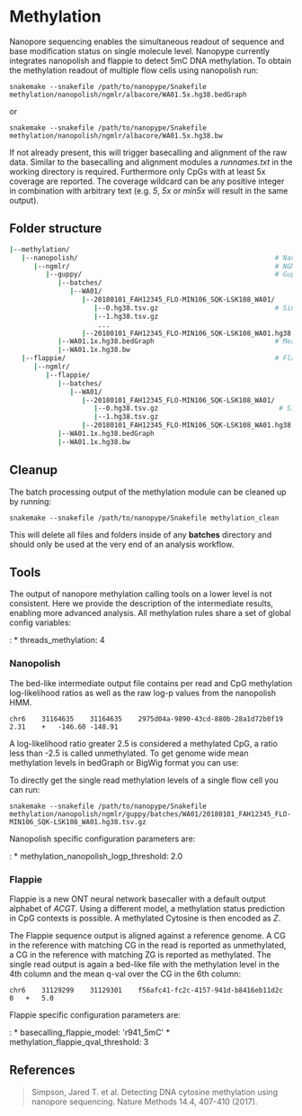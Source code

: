 # Methylation

Nanopore sequencing enables the simultaneous readout of sequence and base modification status on single molecule level. Nanopype currently integrates nanopolish and flappie to detect 5mC DNA methylation. To obtain the methylation readout of multiple flow cells using nanopolish run:  

    snakemake --snakefile /path/to/nanopype/Snakefile methylation/nanopolish/ngmlr/albacore/WA01.5x.hg38.bedGraph

or

    snakemake --snakefile /path/to/nanopype/Snakefile methylation/nanopolish/ngmlr/albacore/WA01.5x.hg38.bw

If not already present, this will trigger basecalling and alignment of the raw data. Similar to the basecalling and alignment modules a *runnames.txt* in the working directory is required. Furthermore only CpGs with at least 5x coverage are reported. The coverage wildcard can be any positive integer in combination with arbitrary text (e.g. *5*, *5x* or *min5x* will result in the same output).

## Folder structure

```sh
|--methylation/
   |--nanopolish/                                                 # Nanopolish
      |--ngmlr/                                                   # NGMLR alignment
         |--guppy/                                                # Guppy sequences
            |--batches/
               |--WA01/
                  |--20180101_FAH12345_FLO-MIN106_SQK-LSK108_WA01/
                     |--0.hg38.tsv.gz                             # Single read batches
                     |--1.hg38.tsv.gz
                      ...
                  |--20180101_FAH12345_FLO-MIN106_SQK-LSK108_WA01.hg38.tsv.gz
            |--WA01.1x.hg38.bedGraph                              # Mean methylation level
            |--WA01.1x.hg38.bw
   |--flappie/                                                    # Flappie
      |--ngmlr/
         |--flappie/
            |--batches/
               |--WA01/
                  |--20180101_FAH12345_FLO-MIN106_SQK-LSK108_WA01/
                     |--0.hg38.tsv.gz                              # Single read batches
                     |--1.hg38.tsv.gz
                  |--20180101_FAH12345_FLO-MIN106_SQK-LSK108_WA01.hg38.tsv.gz
            |--WA01.1x.hg38.bedGraph
            |--WA01.1x.hg38.bw
```

## Cleanup

The batch processing output of the methylation module can be cleaned up by running:

    snakemake --snakefile /path/to/nanopype/Snakefile methylation_clean

This will delete all files and folders inside of any **batches** directory and should only be used at the very end of an analysis workflow.

## Tools

The output of nanopore methylation calling tools on a lower level is not consistent. Here we provide the description of the intermediate results, enabling more advanced analysis. All methylation rules share a set of global config variables:

:   * threads_methylation: 4

### Nanopolish

The bed-like intermediate output file contains per read and CpG methylation log-likelihood ratios as well as the raw log-p values from the nanopolish HMM.

    chr6	31164635	31164635	2975d04a-9890-43cd-880b-28a1d72b0f19	2.31    +	-146.60	-148.91

A log-likelihood ratio greater 2.5 is considered a methylated CpG, a ratio less than -2.5 is called unmethylated. To get genome wide mean methylation levels in bedGraph or BigWig format you can use:

To directly get the single read methylation levels of a single flow cell you can run:

    snakemake --snakefile /path/to/nanopype/Snakefile methylation/nanopolish/ngmlr/guppy/batches/WA01/20180101_FAH12345_FLO-MIN106_SQK-LSK108_WA01.hg38.tsv.gz

Nanopolish specific configuration parameters are:

:   * methylation_nanopolish_logp_threshold: 2.0

### Flappie

Flappie is a new ONT neural network basecaller with a default output alphabet of *ACGT*. Using a different model, a methylation status prediction in CpG contexts is possible. A methylated Cytosine is then encoded as *Z*.

The Flappie sequence output is aligned against a reference genome. A CG in the reference with matching CG in the read is reported as unmethylated, a CG in the reference with matching ZG is reported as methylated.
The single read output is again a bed-like file with the methylation level in the 4th column and the mean q-val over the CG in the 6th column:

    chr6	31129299	31129301	f56afc41-fc2c-4157-941d-b8416eb11d2c	0	+	5.0

Flappie specific configuration parameters are:

:   * basecalling_flappie_model: 'r941_5mC'
    * methylation_flappie_qval_threshold: 3

## References

> Simpson, Jared T. et al. Detecting DNA cytosine methylation using nanopore sequencing. Nature Methods 14.4, 407-410 (2017).
